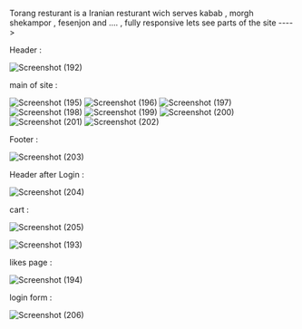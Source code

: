 Torang resturant is a Iranian resturant wich serves kabab , morgh shekampor , fesenjon and .... , fully responsive lets see parts of the site ----> 

Header : 

![Screenshot (192)](https://github.com/user-attachments/assets/789c9641-d8ef-46e0-9982-a9ad010a6118)


main of  site : 

![Screenshot (195)](https://github.com/user-attachments/assets/169f0a33-0e41-49f1-a924-9ffaca220939)
![Screenshot (196)](https://github.com/user-attachments/assets/5ade2c00-d159-47f6-9d5a-649d7568286a)
![Screenshot (197)](https://github.com/user-attachments/assets/5c4b413a-96c9-410b-a7a8-d340b07fb498)
![Screenshot (198)](https://github.com/user-attachments/assets/e6dde5f9-e12c-4834-9786-c438190134c7)
![Screenshot (199)](https://github.com/user-attachments/assets/1838fefe-6dba-42c4-a2a2-31ce7fc1d24e)
![Screenshot (200)](https://github.com/user-attachments/assets/711fbe7f-44b7-440a-a92a-960c741c0f6b)
![Screenshot (201)](https://github.com/user-attachments/assets/a8406ded-d3ab-45a2-a7bf-ae2647fd1f7e)
![Screenshot (202)](https://github.com/user-attachments/assets/8e04b156-21ae-4f08-97c2-33eb198692d2)

Footer  : 

![Screenshot (203)](https://github.com/user-attachments/assets/993a3082-3fc0-49cd-80fb-762d5405e5ec)

Header after Login : 

![Screenshot (204)](https://github.com/user-attachments/assets/ffb7656b-b0b3-476d-9ce1-5072f97a35d7)

cart : 

![Screenshot (205)](https://github.com/user-attachments/assets/c94bd587-4d21-43e4-b7ff-81f4a0fc5903)

![Screenshot (193)](https://github.com/user-attachments/assets/5f05fdb8-6c68-4550-9ef6-7185e6a62de2)

likes page : 

![Screenshot (194)](https://github.com/user-attachments/assets/ad41d1ce-4e09-4e7d-a8fd-c40a348ef156)

login form : 

![Screenshot (206)](https://github.com/user-attachments/assets/5e8a3d52-722a-4287-9006-77dfce19b793)


